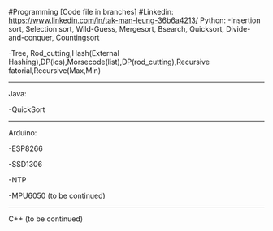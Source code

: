 #Programming [Code file in branches]
#Linkedin: https://www.linkedin.com/in/tak-man-leung-36b6a4213/
Python:
-Insertion sort, Selection sort, Wild-Guess, Mergesort, Bsearch, Quicksort, Divide-and-conquer, Countingsort

-Tree, Rod_cutting,Hash(External Hashing),DP(lcs),Morsecode(list),DP(rod_cutting),Recursive fatorial,Recursive(Max,Min)


--------------------------------------------------------------------------------------------------------------------
Java:

-QuickSort

--------------------------------------------------------------------------------------------------------------------
Arduino:

-ESP8266

-SSD1306

-NTP

-MPU6050 (to be continued)

---------------------------------------------------------------------------------------------------------------------
C++ (to be continued)


